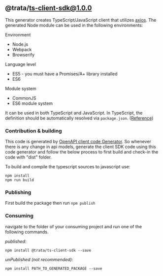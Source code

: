 ## @trata/ts-client-sdk@1.0.0

This generator creates TypeScript/JavaScript client that utilizes [axios](https://github.com/axios/axios). The generated Node module can be used in the following environments:

Environment
* Node.js
* Webpack
* Browserify

Language level
* ES5 - you must have a Promises/A+ library installed
* ES6

Module system
* CommonJS
* ES6 module system

It can be used in both TypeScript and JavaScript. In TypeScript, the definition should be automatically resolved via `package.json`. ([Reference](http://www.typescriptlang.org/docs/handbook/typings-for-npm-packages.html))

### Contribution & building
This code is generated by [OpenAPI client code Generator](https://openapi-generator.tech/docs/generators/typescript-axios). So whenever there is any change in api models, generate the client SDK code using this code generator and follow the below process to first build and check-in the code with "dist" folder.

To build and compile the typescript sources to javascript use:
```
npm install
npm run build
```

### Publishing

First build the package then run ```npm publish```

### Consuming

navigate to the folder of your consuming project and run one of the following commands.

_published:_

```
npm install @trata/ts-client-sdk --save
```

_unPublished (not recommended):_

```
npm install PATH_TO_GENERATED_PACKAGE --save
